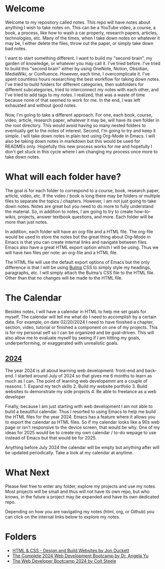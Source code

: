 # Welcome
Welcome to my repository called notes. This repo will have notes about anything I wish to take notes on. This can be a YouTube video, a course, a book, a process, like how to wash a car properly, research papers, articles, technologies, etc. Many of the times, when I take down notes on whatever it may be, I either delete the files, throw out the paper, or simply take down bad notes.

I want to start something different. I want to build my "second brain", my garden of knowledge, or whatever you may call it. I've tried before. I've tried to build this "second brain" either by using OneNote, Notion, Obsidian, MediaWiki, or Confluence. However, each time, I overcomplicate it. I've spent countless hours researching the best workflow for taking down notes. I've tried to build folders for different categories, then subfolders for different subcategories, tried to interconnect my notes with each other, and I've tried to add tags to my notes. I realized, that was a waste of time because none of that seemed to work for me. In the end, I was left exhausted and without good notes. 

Now, I'm going to take a different approach. For one, each book, course, video, article, research paper, whatever it may be, will have its own folder in the root directory. This would avoid having so many nested folders to eventually get to the notes of interest. Second, I'm going to try and keep it simple. I will take down notes in plain text using Org-Mode in Emacs. I will also be taking down notes in markdown but this would be used for READMEs only. Hopefully this new process works for me and hopefully I don't get stuck in this cycle where I am changing my process once more to take down notes.

# What will each folder have?
The goal is for each folder to correspond to a course, book, research paper, article, video, etc. If the video / book is long there may be folders or multiple files to separate the topics / chapters. However, I am not just going to take down notes. Notes are great but you need to do more to fully understand the material. So, in addition to notes, I am going to try to create how-to-wikis, projects, answer textbook questions, and more. Each folder will be more than just notes.

In addition, each folder will have an org-file and a HTML file. The org-file would be used to store the notes but the great thing about Org-Mode in Emacs is that you can create internal links and navigate between files. Emacs also have a great HTML export option which I will be using. Thus we will have two files per note: an org-file and a HTML file.

The HTML file will use the default export options of Emacs but the only difference is that I will be using [Bulma](https://bulma.io) CSS to simply style my headings, paragraphs, etc. I will simply attach the Bulma's CSS file to the HTML file. Other than that no changes will be made to the HTML file.

# The Calendar
Besides notes, I will have a calendar in HTML to help me set goals for myself. The calendar will tell me what do I need to accomplish by a certain date. For example, on date 02/20/2024 I need to have finished a chapter, section, video, tutorial or finished a component on one of my projects. This is for my personal self so I can be organized and be goal-driven. This will also allow me to evaluate myself by seeing if I am hitting my goals, underperforming, or exaggerated with unrealistic goals. 

## [2024](ttps://github.com/alfredo-mejia/notes/tree/main/calendar/2024)
The year 2024 is all about learning web development: front-end and back-end. I started around July of 2024 so that gives me 6 months to learn as much as I can. The point of learning web developemnt are a couple of reasons:
    1. Expand my tech skills
    2. Build my website portfolio
    3. Build websites to demonstrate my side projects
    4. Be able to freelance as a web developer

Finally, because I am just starting with web development I am not able to build a beautiful calendar. Thus I resorted to using Emacs to help me build the HTML files for the year 2024. Emacs has a feature where it allows you to export the calendar as HTML files. So if my calendar looks like a 90s web page or isn't responsive to the device screen, that would be why. One of my ideas for 2025 would be to create my own calendar / to-do wepage to use instead of Emacs but that would be for 2025.

Anything before July 2024 the calendar will be empty but anything after will be updated periodically. Take a look at my calendar at anytime.

# What Next
Please feel free to enter any folder, explore my projects and use my notes. Most projects will be small and thus will not have its own repo, but who knows, in the future a project may be expanded and have its own dedicated repo.

Depending on how you are navigating my notes (html, org, or Github) you can click on the internal links below to explore my notes.

# Folders
- [HTML & CSS - Design and Build Websites by Jon Duckett](https://github.com/alfredo-mejia/notes/tree/main/HTML%20%26%20CSS%20-%20Design%20and%20Build%20Websites)
- [The Complete 2024 Web Development Bootcamp by Dr. Angela Yu](https://github.com/alfredo-mejia/notes/tree/main/The%20Complete%202024%20Web%20Development%20Bootcamp) 
- [The Web Developer Bootcamp 2024 by Colt Steele](https://github.com/alfredo-mejia/notes/tree/main/The%20Web%20Developer%20Bootcamp%202024)
